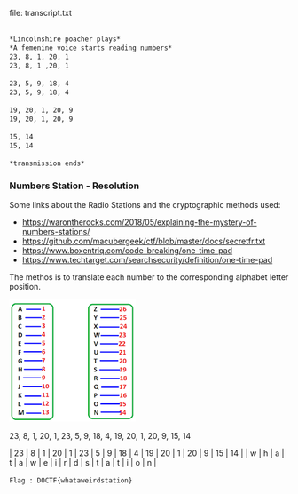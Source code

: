 
file: transcript.txt
```

*Lincolnshire poacher plays*
*A femenine voice starts reading numbers*
23, 8, 1, 20, 1
23, 8, 1 ,20, 1

23, 5, 9, 18, 4
23, 5, 9, 18, 4

19, 20, 1, 20, 9
19, 20, 1, 20, 9

15, 14
15, 14

*transmission ends*

```

### Numbers Station - Resolution

Some links about the Radio Stations and the cryptographic methods used:

- <https://warontherocks.com/2018/05/explaining-the-mystery-of-numbers-stations/>
- <https://github.com/macubergeek/ctf/blob/master/docs/secretfr.txt>
- <https://www.boxentriq.com/code-breaking/one-time-pad>
- <https://www.techtarget.com/searchsecurity/definition/one-time-pad>

The methos is to translate each number to the corresponding alphabet letter position.

![Alt text](alphabet.png)

23, 8, 1, 20, 1, 23, 5, 9, 18, 4, 19, 20, 1, 20, 9, 15, 14

| 23 | 8 | 1 | 20 | 1 | 23 | 5 | 9 | 18 | 4 | 19 | 20 | 1 | 20 | 9 | 15 | 14 |
| w  | h | a | t  | a | w  | e | i | r  | d | s  | t  | a | t  | i | o  | n  |


``` Flag : DOCTF{whataweirdstation} ```